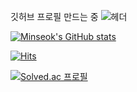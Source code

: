깃허브 프로필 만드는 중
![헤더](https://capsule-render.vercel.app/api?type=waving&height=300&color=gradient&text=개발하는%20%20강민석%20입니다.)

[![Minseok's GitHub stats](https://github-readme-stats.vercel.app/api?username=minseokkang8609)](https://github.com/minseokkang8609)

[![Hits](https://hits.seeyoufarm.com/api/count/incr/badge.svg?url=https%3A%2F%2Fgithub.com%2Fminseokkang8609&count_bg=%2379C83D&title_bg=%23555555&icon=&icon_color=%237394E1&title=hits&edge_flat=false)](https://hits.seeyoufarm.com)

[![Solved.ac
프로필](http://mazassumnida.wtf/api/generate_badge?boj={kms860926})](https://solved.ac/{kms860926})
